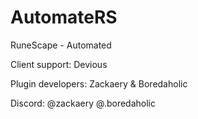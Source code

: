 # AutomateRS
RuneScape - Automated

Client support: Devious

Plugin developers: Zackaery & Boredaholic

Discord:
@zackaery
@.boredaholic
